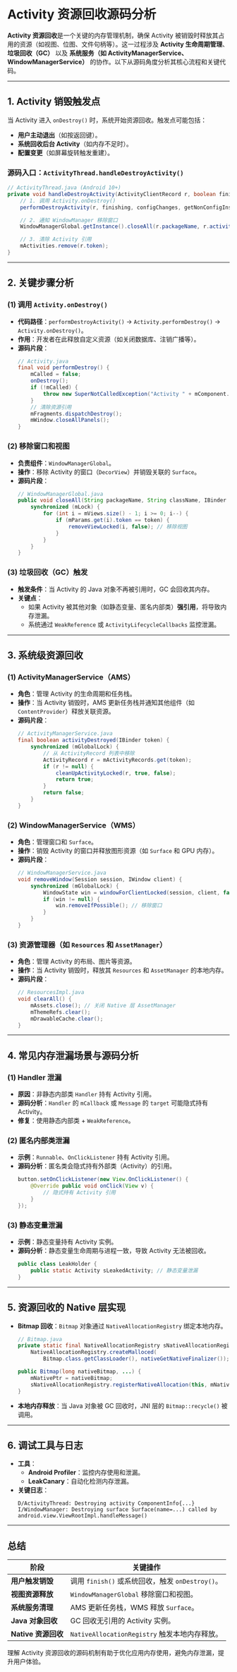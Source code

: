 # Activity 资源回收源码分析

**Activity 资源回收**是一个关键的内存管理机制，确保 Activity 被销毁时释放其占用的资源（如视图、位图、文件句柄等）。这一过程涉及 **Activity 生命周期管理**、**垃圾回收（GC）** 以及 **系统服务（如 ActivityManagerService、WindowManagerService）** 的协作。以下从源码角度分析其核心流程和关键代码。

---

## **1. Activity 销毁触发点**
当 Activity 进入 `onDestroy()` 时，系统开始资源回收。触发点可能包括：
- **用户主动退出**（如按返回键）。
- **系统回收后台 Activity**（如内存不足时）。
- **配置变更**（如屏幕旋转触发重建）。

### **源码入口：`ActivityThread.handleDestroyActivity()`**
```java
// ActivityThread.java (Android 10+)
private void handleDestroyActivity(ActivityClientRecord r, boolean finishing, int configChanges, boolean getNonConfigInstance, String reason) {
    // 1. 调用 Activity.onDestroy()
    performDestroyActivity(r, finishing, configChanges, getNonConfigInstance, reason);

    // 2. 通知 WindowManager 移除窗口
    WindowManagerGlobal.getInstance().closeAll(r.packageName, r.activity.getClass().getName(), r.token);

    // 3. 清除 Activity 引用
    mActivities.remove(r.token);
}
```

---

## **2. 关键步骤分析**

### **(1) 调用 `Activity.onDestroy()`**
- **代码路径**：`performDestroyActivity()` → `Activity.performDestroy()` → `Activity.onDestroy()`。
- **作用**：开发者在此释放自定义资源（如关闭数据库、注销广播等）。
- **源码片段**：
  ```java
  // Activity.java
  final void performDestroy() {
      mCalled = false;
      onDestroy();
      if (!mCalled) {
          throw new SuperNotCalledException("Activity " + mComponent.toShortString() + " did not call through to super.onDestroy()");
      }
      // 清除资源引用
      mFragments.dispatchDestroy();
      mWindow.closeAllPanels();
  }
  ```

### **(2) 移除窗口和视图**
- **负责组件**：`WindowManagerGlobal`。
- **操作**：移除 Activity 的窗口（`DecorView`）并销毁关联的 `Surface`。
- **源码片段**：
  ```java
  // WindowManagerGlobal.java
  public void closeAll(String packageName, String className, IBinder token) {
      synchronized (mLock) {
          for (int i = mViews.size() - 1; i >= 0; i--) {
              if (mParams.get(i).token == token) {
                  removeViewLocked(i, false); // 移除视图
              }
          }
      }
  }
  ```

### **(3) 垃圾回收（GC）触发**
- **触发条件**：当 Activity 的 Java 对象不再被引用时，GC 会回收其内存。
- **关键点**：
  - 如果 Activity 被其他对象（如静态变量、匿名内部类）**强引用**，将导致内存泄漏。
  - 系统通过 `WeakReference` 或 `ActivityLifecycleCallbacks` 监控泄漏。

---

## **3. 系统级资源回收**

### **(1) ActivityManagerService（AMS）**
- **角色**：管理 Activity 的生命周期和任务栈。
- **操作**：当 Activity 销毁时，AMS 更新任务栈并通知其他组件（如 `ContentProvider`）释放关联资源。
- **源码片段**：
  ```java
  // ActivityManagerService.java
  final boolean activityDestroyed(IBinder token) {
      synchronized (mGlobalLock) {
          // 从 ActivityRecord 列表中移除
          ActivityRecord r = mActivityRecords.get(token);
          if (r != null) {
              cleanUpActivityLocked(r, true, false);
              return true;
          }
          return false;
      }
  }
  ```

### **(2) WindowManagerService（WMS）**
- **角色**：管理窗口和 `Surface`。
- **操作**：销毁 Activity 的窗口并释放图形资源（如 `Surface` 和 GPU 内存）。
- **源码片段**：
  ```java
  // WindowManagerService.java
  void removeWindow(Session session, IWindow client) {
      synchronized (mGlobalLock) {
          WindowState win = windowForClientLocked(session, client, false);
          if (win != null) {
              win.removeIfPossible(); // 移除窗口
          }
      }
  }
  ```

### **(3) 资源管理器（如 `Resources` 和 `AssetManager`）**
- **角色**：管理 Activity 的布局、图片等资源。
- **操作**：当 Activity 销毁时，释放其 `Resources` 和 `AssetManager` 的本地内存。
- **源码片段**：
  ```java
  // ResourcesImpl.java
  void clearAll() {
      mAssets.close(); // 关闭 Native 层 AssetManager
      mThemeRefs.clear();
      mDrawableCache.clear();
  }
  ```

---

## **4. 常见内存泄漏场景与源码分析**

### **(1) Handler 泄漏**
- **原因**：非静态内部类 `Handler` 持有 Activity 引用。
- **源码分析**：`Handler` 的 `mCallback` 或 `Message` 的 `target` 可能隐式持有 Activity。
- **修复**：使用静态内部类 + `WeakReference`。

### **(2) 匿名内部类泄漏**
- **示例**：`Runnable`、`OnClickListener` 持有 Activity 引用。
- **源码分析**：匿名类会隐式持有外部类（Activity）的引用。
  ```java
  button.setOnClickListener(new View.OnClickListener() {
      @Override public void onClick(View v) {
          // 隐式持有 Activity 引用
      }
  });
  ```

### **(3) 静态变量泄漏**
- **示例**：静态变量持有 Activity 实例。
- **源码分析**：静态变量生命周期与进程一致，导致 Activity 无法被回收。
  ```java
  public class LeakHolder {
      public static Activity sLeakedActivity; // 静态变量泄漏
  }
  ```

---

## **5. 资源回收的 Native 层实现**
- **Bitmap 回收**：`Bitmap` 对象通过 `NativeAllocationRegistry` 绑定本地内存。
  ```java
  // Bitmap.java
  private static final NativeAllocationRegistry sNativeAllocationRegistry =
      NativeAllocationRegistry.createMalloced(
          Bitmap.class.getClassLoader(), nativeGetNativeFinalizer());

  public Bitmap(long nativeBitmap, ...) {
      mNativePtr = nativeBitmap;
      sNativeAllocationRegistry.registerNativeAllocation(this, mNativePtr);
  }
  ```
- **本地内存释放**：当 Java 对象被 GC 回收时，JNI 层的 `Bitmap::recycle()` 被调用。

---

## **6. 调试工具与日志**
- **工具**：
  - **Android Profiler**：监控内存使用和泄漏。
  - **LeakCanary**：自动化检测内存泄漏。
- **关键日志**：
  ```logcat
  D/ActivityThread: Destroying activity ComponentInfo{...}
  I/WindowManager: Destroying surface Surface(name=...) called by android.view.ViewRootImpl.handleMessage()
  ```

---

## **总结**
| **阶段**               | **关键操作**                                                                 |
|------------------------|-----------------------------------------------------------------------------|
| **用户触发销毁**       | 调用 `finish()` 或系统回收，触发 `onDestroy()`。                             |
| **视图资源释放**       | `WindowManagerGlobal` 移除窗口和视图。                                       |
| **系统服务清理**       | AMS 更新任务栈，WMS 释放 `Surface`。                                         |
| **Java 对象回收**      | GC 回收无引用的 Activity 实例。                                              |
| **Native 资源回收**    | `NativeAllocationRegistry` 触发本地内存释放。                                |

理解 Activity 资源回收的源码机制有助于优化应用内存使用，避免内存泄漏，提升用户体验。
